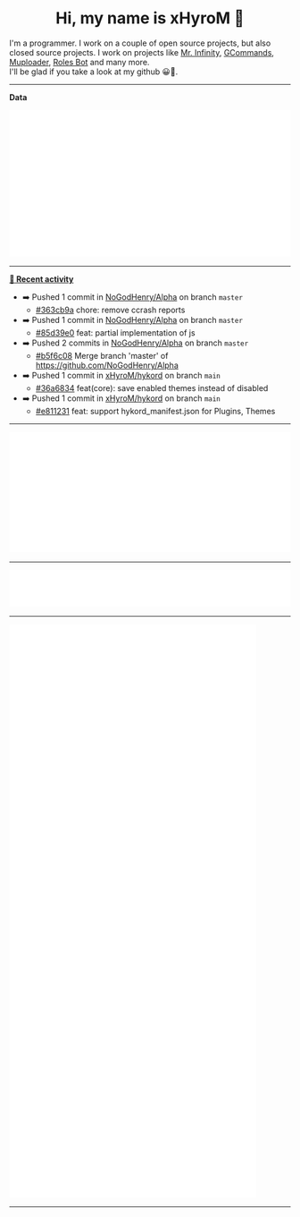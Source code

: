 <p align="center">
    <!-- <img src="https://avatars.githubusercontent.com/u/56601352" width="192" alt="hyro's pfp" /> -->
    <h1 align="center">Hi, my name is xHyroM 👋</h1>
</p>

I'm a programmer. I work on a couple of open source projects, but also closed source projects. I work on projects like [Mr. Infinity](https://discord.com/oauth2/authorize?client_id=720321585625694239&scope=bot%20applications.commands&permissions=8&redirect_uri=https://blobs.gq/imanager&prompt=consent&response_type=code), [GCommands](https://github.com/Garlic-Team/GCommands), [Muploader](https://github.com/xHyroM/Muploader), [Roles Bot](https://github.com/xHyroM/roles-bot) and many more.  
I'll be glad if you take a look at my github 😀👀.

___
**Data**

<img src="https://github.com/xHyroM/xHyroM/blob/master/.cache/base.svg">

___

**[📰 Recent activity](https://github.com/xHyroM)**
* ➡️ Pushed 1 commit in [NoGodHenry/Alpha](https://github.com/NoGodHenry/Alpha) on branch `master`
  * [#363cb9a](https://github.com/NoGodHenry/Alpha/commit/363cb9a) chore: remove ccrash reports
* ➡️ Pushed 1 commit in [NoGodHenry/Alpha](https://github.com/NoGodHenry/Alpha) on branch `master`
  * [#85d39e0](https://github.com/NoGodHenry/Alpha/commit/85d39e0) feat: partial implementation of js
* ➡️ Pushed 2 commits in [NoGodHenry/Alpha](https://github.com/NoGodHenry/Alpha) on branch `master`
  * [#b5f6c08](https://github.com/NoGodHenry/Alpha/commit/b5f6c08) Merge branch &#39;master&#39; of https://github.com/NoGodHenry/Alpha
* ➡️ Pushed 1 commit in [xHyroM/hykord](https://github.com/xHyroM/hykord) on branch `main`
  * [#36a6834](https://github.com/xHyroM/hykord/commit/36a6834) feat(core): save enabled themes instead of disabled
* ➡️ Pushed 1 commit in [xHyroM/hykord](https://github.com/xHyroM/hykord) on branch `main`
  * [#e811231](https://github.com/xHyroM/hykord/commit/e811231) feat: support hykord_manifest.json for Plugins, Themes


___

<img src="https://github.com/xHyroM/xHyroM/blob/master/.cache/isocalendar.svg">

___

<img src="https://github.com/xHyroM/xHyroM/blob/master/.cache/languages.svg">

___

<img src="https://github.com/xHyroM/xHyroM/blob/master/.cache/achievements.svg">

___
